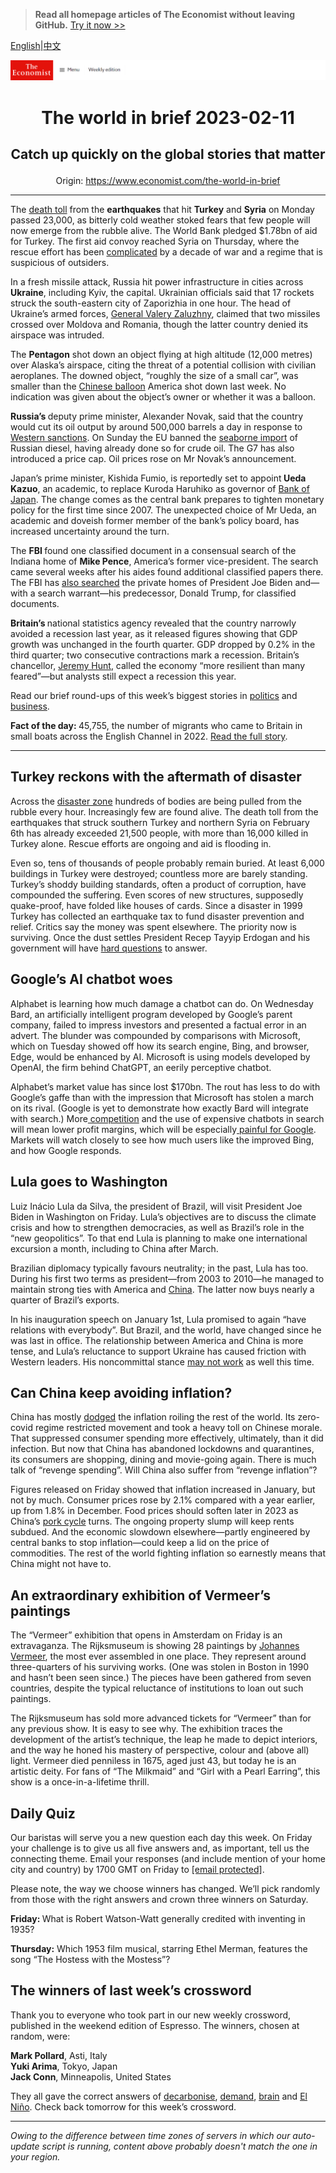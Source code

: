 > **Read all homepage articles of The Economist without leaving GitHub.** [Try it now >>](https://arielherself.github.io/te)

[English](https://github.com/arielherself/espresso/blob/main/README.md)|[中文](https://github-com.translate.goog/arielherself/espresso/blob/main/README.md?_x_tr_sl=en&_x_tr_tl=zh-CN&_x_tr_hl=zh-CN&_x_tr_pto=wapp)



![The Economist](menubar.png)

# <p align="center">The world in brief 2023-02-11</p>

## <p align="center">Catch up quickly on the global stories that matter</p>

<p align="center">Origin: <a href="https://www.economist.com/the-world-in-brief">https://www.economist.com/the-world-in-brief</a><hr>

The [death toll](https://www.economist.com/international/2023/02/06/massive-earthquakes-in-turkey-and-northern-syria-kill-thousands) from the <strong>earthquakes</strong> that hit <strong>Turkey</strong> and <strong>Syria</strong> on Monday passed 23,000, as bitterly cold weather stoked fears that few people will now emerge from the rubble alive. The World Bank pledged $1.78bn of aid for Turkey. The first aid convoy reached Syria on Thursday, where the rescue effort has been [complicated](https://www.economist.com/leaders/2023/02/08/the-devastating-earthquakes-in-turkey-and-syria-might-upend-politics-too) by a decade of war and a regime that is suspicious of outsiders.

In a fresh missile attack, Russia hit power infrastructure in cities across <strong>Ukraine</strong>, including Kyiv, the capital. Ukrainian officials said that 17 rockets struck the south-eastern city of Zaporizhia in one hour. The head of Ukraine’s armed forces, [General Valery Zaluzhny](https://www.economist.com/zaluzhny-transcript), claimed that two missiles crossed over Moldova and Romania, though the latter country denied its airspace was intruded. 

The <strong>Pentagon</strong> shot down an object flying at high altitude (12,000 metres) over Alaska’s airspace, citing the threat of a potential collision with civilian aeroplanes. The downed object, “roughly the size of a small car”, was smaller than the [Chinese balloon](https://www.economist.com/china/2023/02/09/tensions-will-linger-over-a-chinese-balloon-downed-by-america) America shot down last week. No indication was given about the object’s owner or whether it was a balloon.

<strong>Russia’s </strong>deputy prime minister, Alexander Novak, said that the country would cut its oil output by around 500,000 barrels a day in response to [Western sanctions](https://www.economist.com/leaders/2023/02/01/why-the-wests-oil-sanctions-on-russia-are-proving-to-be-underwhelming). On Sunday the EU banned the [seaborne import](https://www.economist.com/finance-and-economics/2023/01/29/how-russia-dodges-oil-sanctions-on-an-industrial-scale) of Russian diesel, having already done so for crude oil. The G7 has also introduced a price cap. Oil prices rose on Mr Novak’s announcement. 

Japan’s prime minister, Kishida Fumio, is reportedly set to appoint<strong> Ueda Kazuo</strong>, an academic, to replace Kuroda Haruhiko as governor of [Bank of Japan](https://www.economist.com/leaders/2023/02/02/the-bank-of-japan-should-stop-defending-its-cap-on-bond-yields). The change comes as the central bank prepares to tighten monetary policy for the first time since 2007. The unexpected choice of Mr Ueda, an academic and doveish former member of the bank’s policy board, has increased uncertainty around the turn.

The <strong>FBI </strong>found one classified document in a consensual search of the Indiana home of <strong>Mike Pence</strong>, America’s former vice-president. The search came several weeks after his aides found additional classified papers there. The FBI has [also searched](https://www.economist.com/united-states/2023/01/13/the-presidential-mislaying-of-classified-documents-is-infectious) the private homes of President Joe Biden and—with a search warrant—his predecessor, Donald Trump, for classified documents. 

<strong>Britain’s </strong>national statistics agency revealed that the country narrowly avoided a recession last year, as it released figures showing that GDP growth was unchanged in the fourth quarter. GDP dropped by 0.2% in the third quarter; two consecutive contractions mark a recession. Britain’s chancellor, [Jeremy Hunt](https://www.economist.com/by-invitation/2023/02/09/jeremy-hunts-four-pillar-plan-to-boost-productivity), called the economy “more resilient than many feared”—but analysts still expect a recession this year.

Read our brief round-ups of this week’s biggest stories in [politics](https://www.economist.com/the-world-this-week/2023/02/09/politics) and [business](https://www.economist.com/the-world-this-week/2023/02/09/business).

<strong>Fact of the day: </strong>45,755, the number of migrants who came to Britain in small boats across the English Channel in 2022. [Read the full story](https://www.economist.com/britain/2023/02/08/the-british-government-is-planning-another-crackdown-on-asylum-seekers).

----------

## Turkey reckons with the aftermath of disaster

Across the [disaster zone](https://www.economist.com/europe/2023/02/09/the-earthquakes-in-turkey-and-syria-have-shaken-both-countries) hundreds of bodies are being pulled from the rubble every hour. Increasingly few are found alive. The death toll from the earthquakes that struck southern Turkey and northern Syria on February 6th has already exceeded 21,500 people, with more than 16,000 killed in Turkey alone. Rescue efforts are ongoing and aid is flooding in.

Even so, tens of thousands of people probably remain buried. At least 6,000 buildings in Turkey were destroyed; countless more are barely standing. Turkey’s shoddy building standards, often a product of corruption, have compounded the suffering. Even scores of new structures, supposedly quake-proof, have folded like houses of cards. Since a disaster in 1999 Turkey has collected an earthquake tax to fund disaster prevention and relief. Critics say the money was spent elsewhere. The priority now is surviving. Once the dust settles President Recep Tayyip Erdogan and his government will have [hard questions](https://www.economist.com/leaders/2023/02/08/the-devastating-earthquakes-in-turkey-and-syria-might-upend-politics-too) to answer.

## Google’s AI chatbot woes

Alphabet is learning how much damage a chatbot can do. On Wednesday Bard, an artificially intelligent program developed by Google’s parent company, failed to impress investors and presented a factual error in an advert. The blunder was compounded by comparisons with Microsoft, which on Tuesday showed off how its search engine, Bing, and browser, Edge, would be enhanced by AI. Microsoft is using models developed by OpenAI, the firm behind ChatGPT, an eerily perceptive chatbot.

Alphabet’s market value has since lost $170bn. The rout has less to do with Google’s gaffe than with the impression that Microsoft has stolen a march on its rival. (Google is yet to demonstrate how exactly Bard will integrate with search.) More[ competition](https://www.economist.com/business/2022/09/18/the-300bn-google-meta-advertising-duopoly-is-under-attack) and the use of expensive chatbots in search will mean lower profit margins, which will be especially[ painful for Google](https://www.economist.com/business/2023/02/08/is-googles-20-year-search-dominance-about-to-end). Markets will watch closely to see how much users like the improved Bing, and how Google responds.

## Lula goes to Washington

Luiz Inácio Lula da Silva, the president of Brazil, will visit President Joe Biden in Washington on Friday. Lula’s objectives are to discuss the climate crisis and how to strengthen democracies, as well as Brazil’s role in the “new geopolitics”. To that end Lula is planning to make one international excursion a month, including to China after March.

Brazilian diplomacy typically favours neutrality; in the past, Lula has too. During his first two terms as president—from 2003 to 2010—he managed to maintain strong ties with America and [China](https://www.economist.com/the-americas/2022/02/12/despite-thriving-trade-chinas-relationship-with-brazil-is-weakening). The latter now buys nearly a quarter of Brazil’s exports.

In his inauguration speech on January 1st, Lula promised to again “have relations with everybody”. But Brazil, and the world, have changed since he was last in office. The relationship between America and China is more tense, and Lula’s reluctance to support Ukraine has caused friction with Western leaders. His noncommittal stance [may not work](https://www.economist.com/the-world-ahead/2022/11/18/lulas-second-term-as-brazils-president-will-be-difficult) as well this time.

## Can China keep avoiding inflation?

China has mostly [dodged](https://www.economist.com/graphic-detail/2022/09/09/worries-about-inflation-in-china-have-been-overhyped) the inflation roiling the rest of the world. Its zero-covid regime restricted movement and took a heavy toll on Chinese morale. That suppressed consumer spending more effectively, ultimately, than it did infection. But now that China has abandoned lockdowns and quarantines, its consumers are shopping, dining and movie-going again. There is much talk of “revenge spending”. Will China also suffer from “revenge inflation”?

Figures released on Friday showed that inflation increased in January, but not by much. Consumer prices rose by 2.1% compared with a year earlier, up from 1.8% in December. Food prices should soften later in 2023 as China’s [pork cycle](https://www.economist.com/graphic-detail/2022/10/07/food-prices-are-outpacing-wider-inflation-across-most-of-the-world) turns. The ongoing property slump will keep rents subdued. And the economic slowdown elsewhere—partly engineered by central banks to stop inflation—could keep a lid on the price of commodities. The rest of the world fighting inflation so earnestly means that China might not have to.

## An extraordinary exhibition of Vermeer’s paintings

The “Vermeer” exhibition that opens in Amsterdam on Friday is an extravaganza. The Rijksmuseum is showing 28 paintings by [Johannes Vermeer](https://www.economist.com/culture/2023/02/08/the-genius-of-johannes-vermeer-is-on-display-as-never-before), the most ever assembled in one place. They represent around three-quarters of his surviving works. (One was stolen in Boston in 1990 and hasn’t been seen since.) The pieces have been gathered from seven countries, despite the typical reluctance of institutions to loan out such paintings.

The Rijksmuseum has sold more advanced tickets for “Vermeer” than for any previous show. It is easy to see why. The exhibition traces the development of the artist’s technique, the leap he made to depict interiors, and the way he honed his mastery of perspective, colour and (above all) light. Vermeer died penniless in 1675, aged just 43, but today he is an artistic deity. For fans of “The Milkmaid” and “Girl with a Pearl Earring”, this show is a once-in-a-lifetime thrill.

## Daily Quiz

Our baristas will serve you a new question each day this week. On Friday your challenge is to give us all five answers and, as important, tell us the connecting theme. Email your responses (and include mention of your home city and country) by 1700 GMT on Friday to [<span class="__cf_email__" data-cfemail="2273574b58675152504751514d6247414d4c4d4f4b51560c414d4f">[email&#160;protected]</span>](https://mail.google.com/mail/?view=cm&amp;fs=1&amp;tf=1&amp;to=QuizEspresso@economist.com). 

Please note, the way we choose winners has changed. We’ll pick randomly from those with the right answers and crown three winners on Saturday.

<strong>Friday: </strong>What is Robert Watson-Watt generally credited with inventing in 1935?

<strong>Thursday:</strong> Which 1953 film musical, starring Ethel Merman, features the song “The Hostess with the Mostess”?

## The winners of last week’s crossword

Thank you to everyone who took part in our new weekly crossword, published in the weekend edition of Espresso. The winners, chosen at random, were: 

<strong>Mark Pollard</strong>, Asti, Italy  
<strong>Yuki Arima</strong>, Tokyo, Japan  
<strong>Jack Conn</strong>, Minneapolis, United States 

They all gave the correct answers of [decarbonise](https://www.economist.com/united-states/2023/01/29/america-needs-a-new-environmentalism), [demand](https://www.economist.com/asia/2023/02/02/south-korea-still-refuses-to-send-arms-to-ukraine), [brain](https://www.economist.com/science-and-technology/2023/02/02/people-of-different-opinions-process-political-data-differently) and [El Niño](https://www.economist.com/graphic-detail/2023/01/31/habitat-loss-and-climate-change-increase-the-risk-of-new-diseases). Check back tomorrow for this week’s crossword.

----------

*Owing to the difference between time zones of servers in which our auto-update script is running, content above probably doesn't match the one in your region.*
